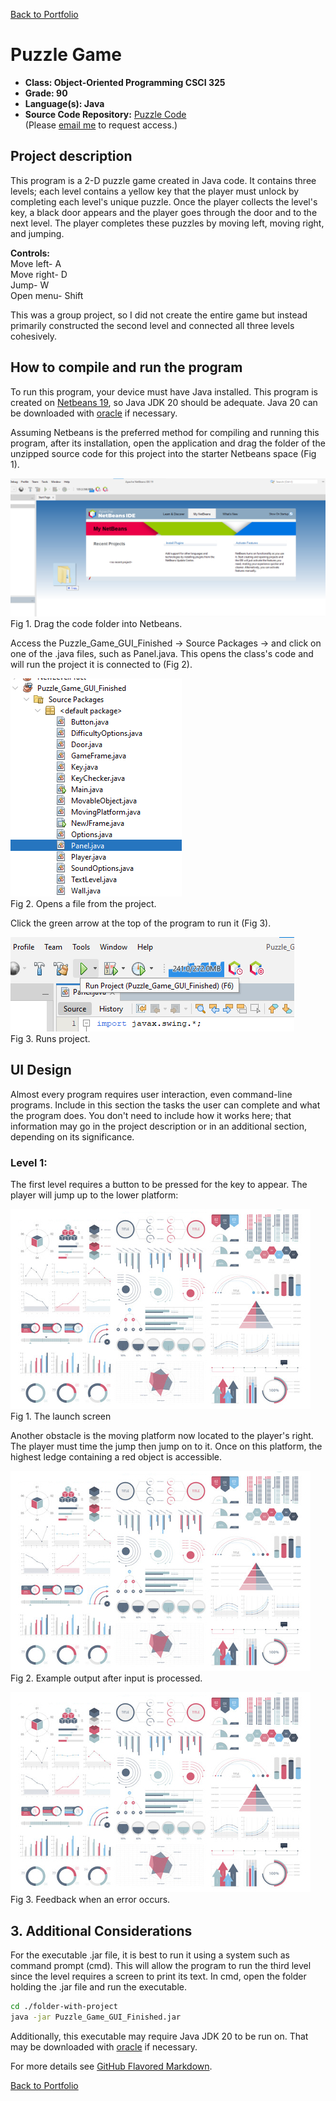 [Back to Portfolio](./)

Puzzle Game
===============

-   **Class: Object-Oriented Programming CSCI 325** 
-   **Grade: 90** 
-   **Language(s): Java** 
-   **Source Code Repository:** [Puzzle Code](https://github.com/KaileyMO/Puzzle-Game/tree/main)  
    (Please [email me](mailto:kmowens@csustudent.net?subject=GitHub%20Access) to request access.)

## Project description

This program is a 2-D puzzle game created in Java code. It contains three levels; each level contains a yellow key that the player must unlock by completing each level's unique puzzle. Once the player collects the level's key, a black door appears and the player goes through the door and to the next level. The player completes these puzzles by moving left, moving right, and jumping.

**Controls:**  
Move left- A  
Move right- D  
Jump- W  
Open menu- Shift

This was a group project, so I did not create the entire game but instead primarily constructed the second level and connected all three levels cohesively.

## How to compile and run the program

To run this program, your device must have Java installed. This program is created on [Netbeans 19](https://netbeans.apache.org/front/main/download/nb19/), so Java JDK 20 should be adequate. Java 20 can be downloaded with [oracle](https://www.oracle.com/java/technologies/javase/jdk20-archive-downloads.html) if necessary.

Assuming Netbeans is the preferred method for compiling and running this program, after its installation, open the application and drag the folder of the unzipped source code for this project into the starter Netbeans space (Fig 1).

![screenshot](images/netbeanInstallation.png)  
Fig 1. Drag the code folder into Netbeans.

Access the Puzzle_Game_GUI_Finished -> Source Packages -> <default package> and click on one of the .java files, such as Panel.java. This opens the class's code and will run the project it is connected to (Fig 2).

![screenshot](images/netbeanInstallation2.png)  
Fig 2. Opens a file from the project.

Click the green arrow at the top of the program to run it (Fig 3).

![screenshot](images/netbeanInstallation3.png)  
Fig 3. Runs project.

## UI Design

Almost every program requires user interaction, even command-line programs. Include in this section the tasks the user can complete and what the program does. You don't need to include how it works here; that information may go in the project description or in an additional section, depending on its significance.

### Level 1:

The first level requires a button to be pressed for the key to appear. The player will jump up to the lower platform:

![screenshot](images/dummy_thumbnail.jpg)  
Fig 1. The launch screen

Another obstacle is the moving platform now located to the player's right. The player must time the jump then jump on to it. Once on this platform, the highest ledge containing a red object is accessible.

![screenshot](images/dummy_thumbnail.jpg)  
Fig 2. Example output after input is processed.

![screenshot](images/dummy_thumbnail.jpg)  
Fig 3. Feedback when an error occurs.

## 3. Additional Considerations

For the executable .jar file, it is best to run it using a system such as command prompt (cmd). This will allow the program to run the third level since the level requires a screen to print its text. In cmd, open the folder holding the .jar file and run the executable.

```bash
cd ./folder-with-project
java -jar Puzzle_Game_GUI_Finished.jar
```

Additionally, this executable may require Java JDK 20 to be run on. That may be downloaded with [oracle](https://www.oracle.com/java/technologies/javase/jdk20-archive-downloads.html) if necessary.

For more details see [GitHub Flavored Markdown](https://guides.github.com/features/mastering-markdown/).

[Back to Portfolio](./)

